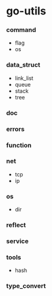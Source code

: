 # go-utils

### command

- flag
- os

### data_struct

- link_list
- queue
- stack
- tree

### doc

### errors

### function

### net

- tcp
- ip

### os

- dir

### reflect

### service

### tools

- hash

### type_convert
